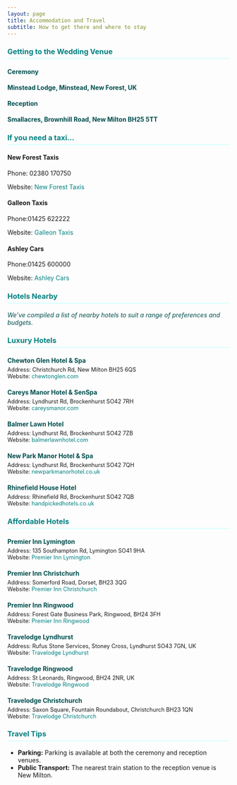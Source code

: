 ```yaml
---
layout: page
title: Accommodation and Travel
subtitle: How to get there and where to stay
---
```


<style>
  h3 {
    color: #008080;
    border-bottom: 2px solid #d5ffff;
    padding-bottom: 5px;
  }
  .hotel-list {
    margin-bottom: 20px;
  }
  .hotel-list h4 {
    color: #004d4d;
    margin-bottom: 5px;
  }
  .hotel-list p {
    margin: 0;
    font-size: 0.9em;
  }
  .contact-info {
    font-weight: bold;
    color: #004d4d;
  }
  .subtitle {
    color: #004d4d;
    font-style: italic;
    margin-bottom: 20px;
  }
  a {
    color: #008080;
    text-decoration: none;
  }
  a:hover {
    text-decoration: underline;
  }
</style>

### Getting to the Wedding Venue

<div class="contact-info">
  <h4>Ceremony</h4> <p>Minstead Lodge, Minstead, New Forest, UK</p>
  <h4>Reception</h4> <p>Smallacres, Brownhill Road, New Milton BH25 5TT</p>
</div>

### If you need a taxi...
  
  <div class="contact-infot">
  <h4>New Forest Taxis</h4>
  <p>Phone: 02380 170750 </p>
  <p>Website: <a href="http://www.newforest-taxis.co.uk/" target="_blank">New Forest Taxis</a></p>
</div>

  <div class="contact-infot">
  <h4>Galleon Taxis</h4>
  <p>Phone:01425 622222 </p>
  <p>Website: <a href="https://www.galleontaxis.co.uk/" target="_blank">Galleon Taxis</a></p>
</div>
  
  <div class="contact-infot">
  <h4>Ashley Cars</h4>
  <p>Phone:01425 600000 </p>
  <p>Website: <a href="http://www.goashleycars.co.uk/" target="_blank">Ashley Cars</a></p>
</div>

### Hotels Nearby

<div class="subtitle">We’ve compiled a list of nearby hotels to suit a range of preferences and budgets.</div>

### Luxury Hotels

<div class="hotel-list">
  <h4>Chewton Glen Hotel & Spa</h4>
  <p>Address: Christchurch Rd, New Milton BH25 6QS</p>
  <p>Website: <a href="https://www.chewtonglen.com" target="_blank">chewtonglen.com</a></p>
</div>

<div class="hotel-list">
  <h4>Careys Manor Hotel & SenSpa</h4>
  <p>Address: Lyndhurst Rd, Brockenhurst SO42 7RH</p>
  <p>Website: <a href="https://www.careysmanor.com" target="_blank">careysmanor.com</a></p>
</div>

<div class="hotel-list">
  <h4>Balmer Lawn Hotel</h4>
  <p>Address: Lyndhurst Rd, Brockenhurst SO42 7ZB</p>
  <p>Website: <a href="https://www.balmerlawnhotel.com" target="_blank">balmerlawnhotel.com</a></p>
</div>

<div class="hotel-list">
  <h4>New Park Manor Hotel & Spa</h4>
  <p>Address: Lyndhurst Rd, Brockenhurst SO42 7QH</p>
  <p>Website: <a href="https://www.newparkmanorhotel.co.uk" target="_blank">newparkmanorhotel.co.uk</a></p>
</div>

<div class="hotel-list">
  <h4>Rhinefield House Hotel</h4>
  <p>Address: Rhinefield Rd, Brockenhurst SO42 7QB</p>
  <p>Website: <a href="https://www.handpickedhotels.co.uk/rhinefieldhouse" target="_blank">handpickedhotels.co.uk</a></p>
</div>

### Affordable Hotels

<div class="hotel-list">
  <h4>Premier Inn Lymington</h4>
  <p>Address: 135 Southampton Rd, Lymington SO41 9HA</p>
  <p>Website: <a href="https://www.premierinn.com/gb/en/hotels/england/hampshire/lymington/lymington-new-forest-hordle.html" target="_blank">Premier Inn Lymington</a></p>
</div>

<div class="hotel-list">
  <h4>Premier Inn Christchurh</h4>
  <p>Address: Somerford Road, Dorset, BH23 3QG</p>
  <p>Website: <a href="https://www.premierinn.com/gb/en/hotels/england/dorset/christchurch/christchurch-east.html?cid=GLBC_CHRSOM" target="_blank">Premier Inn Christchurch</a></p>
</div>

<div class="hotel-list">
  <h4>Premier Inn Ringwood</h4>
  <p>Address: Forest Gate Business Park, Ringwood, BH24 3FH</p>
  <p>Website: <a href="https://www.premierinn.com/gb/en/hotels/england/hampshire/ringwood/ringwood.html?cid=GLBC_RINFOR" target="_blank">Premier Inn Ringwood</a></p>
</div>

<div class="hotel-list">
  <h4>Travelodge Lyndhurst</h4>
  <p>Address: Rufus Stone Services, Stoney Cross, Lyndhurst SO43 7GN, UK</p>
  <p>Website: <a href="https://www.travelodge.co.uk/hotels/55/Stoney-Cross-Lyndhurst-hotel?WT_tsrc=GHA_Organic" target="_blank">Travelodge Lyndhurst</a></p>
</div>

<div class="hotel-list">
  <h4>Travelodge Ringwood</h4>
  <p>Address: St Leonards, Ringwood, BH24 2NR, UK</p>
  <p>Website: <a href="https://www.travelodge.co.uk/hotels/95/Ringwood-hotel?WT_tsrc=GHA_Organic" target="_blank">Travelodge Ringwood</a></p>
</div>

<div class="hotel-list">
  <h4>Travelodge Christchurch</h4>
  <p>Address: Saxon Square, Fountain Roundabout, Christchurch BH23 1QN</p>
  <p>Website: <a href="https://www.travelodge.co.uk/hotels/586/Christchurch-hotel?WT.tsrc=GHA_Organic" target="_blank">Travelodge Christchurch</a></p>
</div>

### Travel Tips

- **Parking:** Parking is available at both the ceremony and reception venues.
- **Public Transport:** The nearest train station to the reception venue is New Milton.

